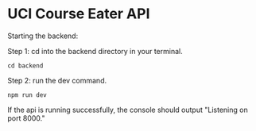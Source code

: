 # UCI Course Eater API

Starting the backend:

Step 1: cd into the backend directory in your terminal.

```shell
cd backend
```

Step 2: run the dev command.

```shell
npm run dev
```

If the api is running successfully, the console should output "Listening on port 8000."